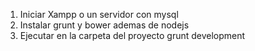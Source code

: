 1. Iniciar Xampp o un servidor con mysql
2. Instalar grunt y bower ademas de nodejs
3. Ejecutar en la carpeta del proyecto grunt development